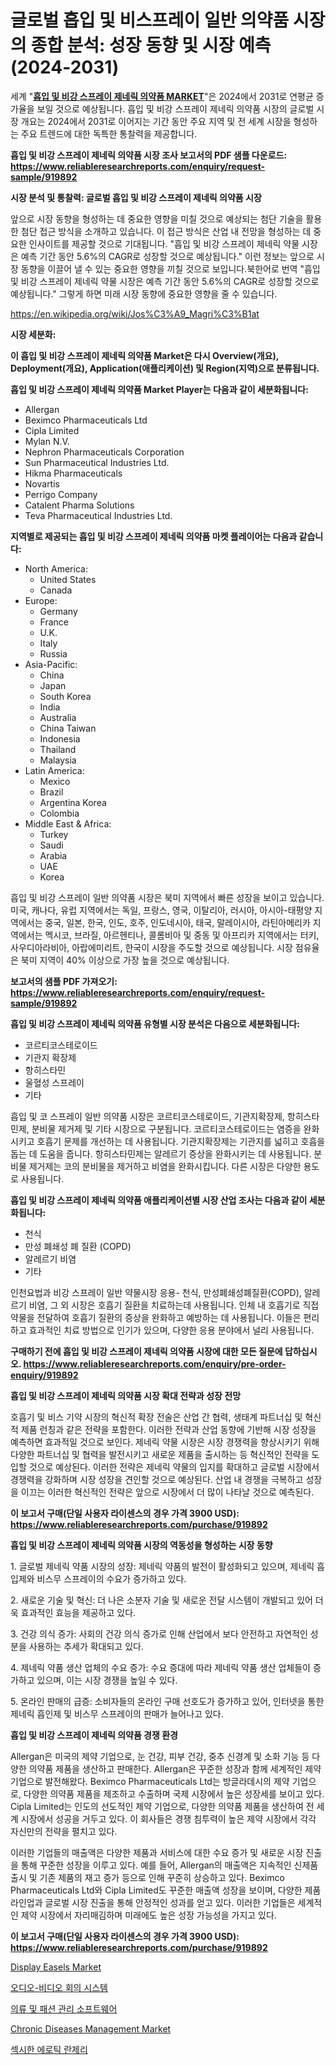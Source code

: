 <p><h1>글로벌 흡입 및 비스프레이 일반 의약품 시장의 종합 분석: 성장 동향 및 시장 예측 (2024-2031)</h1></p><p>세계 "<strong><a href="https://www.reliableresearchreports.com/inhalation-and-nasal-sprays-generic-drugs-r919892">흡입 및 비강 스프레이 제네릭 의약품 MARKET</a></strong>"은 2024에서 2031로 연평균 증가율을 보일 것으로 예상됩니다. 흡입 및 비강 스프레이 제네릭 의약품 시장의 글로벌 시장 개요는 2024에서 2031로 이어지는 기간 동안 주요 지역 및 전 세계 시장을 형성하는 주요 트렌드에 대한 독특한 통찰력을 제공합니다.</p>
<p><strong>흡입 및 비강 스프레이 제네릭 의약품 시장 조사 보고서의 PDF 샘플 다운로드: <a href="https://www.reliableresearchreports.com/enquiry/request-sample/919892">https://www.reliableresearchreports.com/enquiry/request-sample/919892</a></strong></p>
<p><strong>시장 분석 및 통찰력: 글로벌 흡입 및 비강 스프레이 제네릭 의약품 시장</strong></p>
<p><p>앞으로 시장 동향을 형성하는 데 중요한 영향을 미칠 것으로 예상되는 첨단 기술을 활용한 첨단 접근 방식을 소개하고 있습니다. 이 접근 방식은 산업 내 전망을 형성하는 데 중요한 인사이트를 제공할 것으로 기대됩니다. "흡입 및 비강 스프레이 제네릭 약물 시장은 예측 기간 동안 5.6%의 CAGR로 성장할 것으로 예상됩니다." 이런 정보는 앞으로 시장 동향을 이끌어 낼 수 있는 중요한 영향을 끼칠 것으로 보입니다.북한어로 번역 "흡입 및 비강 스프레이 제네릭 약물 시장은 예측 기간 동안 5.6%의 CAGR로 성장할 것으로 예상됩니다." 그렇게 하면 미래 시장 동향에 중요한 영향을 줄 수 있습니다.</p></p>
<p><a href="%7CAUTHORITHY_DOMAIN_URL%7C">https://en.wikipedia.org/wiki/Jos%C3%A9_Magri%C3%B1at</a></p>
<p><strong>시장 세분화:</strong></p>
<p><strong>이 흡입 및 비강 스프레이 제네릭 의약품 Market은 다시 Overview(개요), Deployment(개요), Application(애플리케이션) 및 Region(지역)으로 분류됩니다.</strong></p>
<p><strong>흡입 및 비강 스프레이 제네릭 의약품 Market Player는 다음과 같이 세분화됩니다:</strong></p>
<p><ul><li>Allergan</li><li>Beximco Pharmaceuticals Ltd</li><li>Cipla Limited</li><li>Mylan N.V.</li><li>Nephron Pharmaceuticals Corporation</li><li>Sun Pharmaceutical Industries Ltd.</li><li>Hikma Pharmaceuticals</li><li>Novartis</li><li>Perrigo Company</li><li>Catalent Pharma Solutions</li><li>Teva Pharmaceutical Industries Ltd.</li></ul></p>
<p><strong>지역별로 제공되는 흡입 및 비강 스프레이 제네릭 의약품 마켓 플레이어는 다음과 같습니다:</strong></p>
<p><ul>
    <li>
        North America:
        <ul>
            <li>United States</li>
            <li>Canada</li>
        </ul>
    </li>
    <li>
        Europe:
        <ul>
            <li>Germany</li>
            <li>France</li>
            <li>U.K.</li>
            <li>Italy</li>
            <li>Russia</li>
        </ul>
    </li>
    <li>
        Asia-Pacific:
        <ul>
            <li>China</li>
            <li>Japan</li>
            <li>South Korea</li>
            <li>India</li>
            <li>Australia</li>
            <li>China Taiwan</li>
            <li>Indonesia</li>
            <li>Thailand</li>
            <li>Malaysia</li>
        </ul>
    </li>
    <li>
        Latin America:
        <ul>
            <li>Mexico</li>
            <li>Brazil</li>
            <li>Argentina Korea</li>
            <li>Colombia</li>
        </ul>
    </li>
    <li>
        Middle East & Africa:
        <ul>
            <li>Turkey</li>
            <li>Saudi</li>
            <li>Arabia</li>
            <li>UAE</li>
            <li>Korea</li>
        </ul>
    </li>
    </ul></p>
<p><p>흡입 및 비강 스프레이 일반 의약품 시장은 북미 지역에서 빠른 성장을 보이고 있습니다. 미국, 캐나다, 유럽 지역에서는 독일, 프랑스, 영국, 이탈리아, 러시아, 아시아-태평양 지역에서는 중국, 일본, 한국, 인도, 호주, 인도네시아, 태국, 말레이시아, 라틴아메리카 지역에서는 멕시코, 브라질, 아르헨티나, 콜롬비아 및 중동 및 아프리카 지역에서는 터키, 사우디아라비아, 아랍에미리트, 한국이 시장을 주도할 것으로 예상됩니다. 시장 점유율은 북미 지역이 40% 이상으로 가장 높을 것으로 예상됩니다.</p></p>
<p><strong>보고서의 샘플 PDF 가져오기: <a href="https://www.reliableresearchreports.com/enquiry/request-sample/919892">https://www.reliableresearchreports.com/enquiry/request-sample/919892</a></strong></p>
<p><strong>흡입 및 비강 스프레이 제네릭 의약품 유형별 시장 분석은 다음으로 세분화됩니다:</strong></p>
<p><ul><li>코르티코스테로이드</li><li>기관지 확장제</li><li>항히스타민</li><li>울혈성 스프레이</li><li>기타</li></ul></p>
<p><p>흡입 및 코 스프레이 일반 의약품 시장은 코르티코스테로이드, 기관지확장제, 항히스타민제, 분비물 제거제 및 기타 시장으로 구분됩니다. 코르티코스테로이드는 염증을 완화시키고 호흡기 문제를 개선하는 데 사용됩니다. 기관지확장제는 기관지를 넓히고 호흡을 돕는 데 도움을 줍니다. 항히스타민제는 알레르기 증상을 완화시키는 데 사용됩니다. 분비물 제거제는 코의 분비물을 제거하고 비염을 완화시킵니다. 다른 시장은 다양한 용도로 사용됩니다.</p></p>
<p><strong>흡입 및 비강 스프레이 제네릭 의약품 애플리케이션별 시장 산업 조사는 다음과 같이 세분화됩니다:</strong></p>
<p><ul><li>천식</li><li>만성 폐쇄성 폐 질환 (COPD)</li><li>알레르기 비염</li><li>기타</li></ul></p>
<p><p>인천요법과 비강 스프레이 일반 약물시장 응용- 천식, 만성폐쇄성폐질환(COPD), 알레르기 비염, 그 외 시장은 호흡기 질환을 치료하는데 사용됩니다. 인체 내 호흡기로 직접 약물을 전달하여 호흡기 질환의 증상을 완화하고 예방하는 데 사용됩니다. 이들은 편리하고 효과적인 치료 방법으로 인기가 있으며, 다양한 응용 분야에서 널리 사용됩니다.</p></p>
<p><strong>구매하기 전에 흡입 및 비강 스프레이 제네릭 의약품 시장에 대한 모든 질문에 답하십시오. <a href="https://www.reliableresearchreports.com/enquiry/pre-order-enquiry/919892">https://www.reliableresearchreports.com/enquiry/pre-order-enquiry/919892</a></strong></p>
<p><strong>흡입 및 비강 스프레이 제네릭 의약품 시장 확대 전략과 성장 전망</strong></p>
<p><p>호흡기 및 비스 기약 시장의 혁신적 확장 전술은 산업 간 협력, 생태계 파트너십 및 혁신적 제품 런칭과 같은 전략을 포함한다. 이러한 전략과 산업 동향에 기반해 시장 성장을 예측하면 효과적일 것으로 보인다. 제네릭 약물 시장은 시장 경쟁력을 향상시키기 위해 다양한 파트너십 및 협력을 발전시키고 새로운 제품을 출시하는 등 혁신적인 전략을 도입할 것으로 예상된다. 이러한 전략은 제네릭 약물의 입지를 확대하고 글로벌 시장에서 경쟁력을 강화하며 시장 성장을 견인할 것으로 예상된다. 산업 내 경쟁을 극복하고 성장을 이끄는 이러한 혁신적인 전략은 앞으로 시장에서 더 많이 나타날 것으로 예측된다.</p></p>
<p><strong>이 보고서 구매(단일 사용자 라이센스의 경우 가격 3900 USD): <a href="https://www.reliableresearchreports.com/purchase/919892">https://www.reliableresearchreports.com/purchase/919892</a></strong></p>
<p><strong>흡입 및 비강 스프레이 제네릭 의약품 시장의 역동성을 형성하는 시장 동향</strong></p>
<p><p>1. 글로벌 제네릭 약품 시장의 성장: 제네릭 약품의 발전이 활성화되고 있으며, 제네릭 흡입제와 비스무 스프레이의 수요가 증가하고 있다. </p><p>2. 새로운 기술 및 혁신: 더 나은 소분자 기술 및 새로운 전달 시스템이 개발되고 있어 더욱 효과적인 효능을 제공하고 있다.</p><p>3. 건강 의식 증가: 사회의 건강 의식 증가로 인해 산업에서 보다 안전하고 자연적인 성분을 사용하는 추세가 확대되고 있다.</p><p>4. 제네릭 약품 생산 업체의 수요 증가: 수요 증대에 따라 제네릭 약품 생산 업체들이 증가하고 있으며, 이는 시장 경쟁을 높일 수 있다.</p><p>5. 온라인 판매의 급증: 소비자들의 온라인 구매 선호도가 증가하고 있어, 인터넷을 통한 제네릭 흡인제 및 비스무 스프레이의 판매가 늘어나고 있다.</p></p>
<p><strong>흡입 및 비강 스프레이 제네릭 의약품 경쟁 환경</strong></p>
<p><p>Allergan은 미국의 제약 기업으로, 눈 건강, 피부 건강, 중추 신경계 및 소화 기능 등 다양한 의약품 제품을 생산하고 판매한다. Allergan은 꾸준한 성장과 함께 세계적인 제약 기업으로 발전해왔다. Beximco Pharmaceuticals Ltd는 방글라데시의 제약 기업으로, 다양한 의약품 제품을 제조하고 수출하며 국제 시장에서 높은 성장세를 보이고 있다. Cipla Limited는 인도의 선도적인 제약 기업으로, 다양한 의약품 제품을 생산하여 전 세계 시장에서 성공을 거두고 있다. 이 회사들은 경쟁 침투력이 높은 제약 시장에서 각각 자신만의 전략을 펼치고 있다.</p><p>이러한 기업들의 매출액은 다양한 제품과 서비스에 대한 수요 증가 및 새로운 시장 진출을 통해 꾸준한 성장을 이루고 있다. 예를 들어, Allergan의 매출액은 지속적인 신제품 출시 및 기존 제품의 재고 증가 등으로 인해 꾸준히 상승하고 있다. Beximco Pharmaceuticals Ltd와 Cipla Limited도 꾸준한 매출액 성장을 보이며, 다양한 제품 라인업과 글로벌 시장 진출을 통해 안정적인 성과를 얻고 있다. 이러한 기업들은 세계적인 제약 시장에서 자리매김하며 미래에도 높은 성장 가능성을 가지고 있다.</p></p>
<p><strong>이 보고서 구매(단일 사용자 라이센스의 경우 가격 3900 USD): <a href="https://www.reliableresearchreports.com/purchase/919892">https://www.reliableresearchreports.com/purchase/919892</a></strong></p>
<p><p><a href="https://medium.com/@lottierunte1948/global-display-easels-market-is-projected-to-grow-at-a-cagr-of-6-7-80eb583be9f1">Display Easels Market</a></p><p><a href="https://github.com/Nicolasrown5/Market-Research-Report-List-2/blob/main/661527581788.md">오디오-비디오 회의 시스템</a></p><p><a href="https://github.com/shampaakter36/Market-Research-Report-List-2/blob/main/840910081789.md">의류 및 패션 관리 소프트웨어</a></p><p><a href="https://github.com/markusgodoy/Market-Research-Report-List-4/blob/main/chronic-diseases-management-market.md">Chronic Diseases Management Market</a></p><p><a href="https://medium.com/@conradkirrlin76575/%EA%B8%80%EB%A1%9C%EB%B2%8C-%EC%84%B9%EC%8B%9C-%EC%97%90%EB%A1%9C%ED%8B%B1-%EB%9E%80%EC%A0%9C%EB%A6%AC-%EC%8B%9C%EC%9E%A5-%EC%A0%90%EC%9C%A0%EC%9C%A8%EA%B3%BC-%EC%84%B1%EC%9E%A5-%EA%B8%B0%ED%9A%8C-%EB%B0%8F-%EC%8B%9C%EC%9E%A5-%EA%B7%9C%EB%AA%A8%EB%8A%94-2024%EB%85%84%EB%B6%80%ED%84%B0-2031%EB%85%84%EA%B9%8C%EC%A7%80-12-8-%EC%9D%98-cagr%EB%A1%9C-%EC%84%B1%EC%9E%A5%ED%95%98%EA%B3%A0-%EC%9E%88%EC%8A%B5%EB%8B%88%EB%8B%A4-c844c0216919">섹시한 에로틱 란제리</a></p></p>